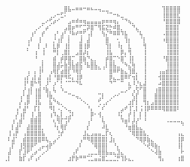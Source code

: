 ⠀⠀⠀⠀⠀⠀⠀⠀⠀⠀⠀⠀⠀⠀⠀⠀⣿⣧⠤⠶⠶⠒⠶⠦⠤⢤⣀⣀⠀⠀⠀⠀⠀⠀⠀⠀⠀⠀⠀⠀⠀⠀⢹⣿⣿⣿⣿⠀
⠀⠀⠀⠀⠀⠀⠀⠀⠀⠀⠀⠀⢀⡠⠒⣋⠅⠀⠀⠀⠀⠀⠀⠀⠀⠀⠀⠈⠉⠒⠦⣀⠀⠀⠀⠀⠀⠀⠀⠀⠀⠀⢸⣿⣿⣿⣏⠀
⠀⠀⠀⠀⠀⠀⠀⠀⠀⠀⣀⠔⢋⡴⠊⠀⠀⣠⠶⠾⠶⢶⣤⣤⣤⣤⡶⠶⠶⢶⡄⠈⠙⢦⡀⠀⠀⠀⠀⠀⠀⠀⠘⣿⣿⣿⣿⠀
⠀⠀⠀⠀⠀⠀⠀⠀⢀⠔⠁⡴⠁⠀⠀⠀⣠⣿⡶⠛⠋⣉⡽⣿⠉⢻⣯⣝⡓⠾⣿⡀⠀⠀⠙⣄⠀⠀⠀⠀⠀⠀⠀⣿⣿⣿⡇⠀
⠀⠀⠀⠀⠀⠀⠀⢰⠃⠀⡞⠀⠀⢠⠃⣰⠃⡘⠷⠞⢛⠋⢠⡇⠀⠀⢳⡌⠛⠿⠿⠹⣧⠀⠀⠈⢧⠀⠀⠀⠀⠀⠠⣿⣿⣿⡇⠀
⠀⠀⠀⠀⠀⠀⢠⠇⠀⢸⠀⠀⠀⡘⢰⡏⠀⡇⠀⠀⣸⠀⣼⠀⠀⠀⠀⣿⠀⠀⢂⠀⢹⡆⠀⠀⠈⡇⠀⠀⠀⠀⠰⣿⣿⣿⡇⠀
⠀⠀⠀⠀⠀⠀⡘⠀⠀⡇⢀⠇⠀⣇⡿⠀⢸⡇⠀⠀⣿⢸⡿⠀⠀⠀⠀⢹⡇⠀⠸⡆⠀⣇⠀⠀⠀⢻⠀⠀⠀⠀⠀⢸⣿⣿⡇⠀
⠀⠀⠀⠀⠀⠀⠁⠀⢰⠀⢸⠀⠀⠛⡇⢀⣿⡇⠀⣠⣿⡼⡆⠀⠀⠀⠀⢸⣧⠀⠀⡿⡄⢻⠀⠀⠀⢸⠀⠀⠀⠀⠀⢸⣿⣿⡇⠀
⠀⠀⠀⠀⠀⠀⠀⠀⠘⠀⡀⠀⠀⣾⠀⡾⡿⣿⡉⠀⣿⣷⠙⣄⡀⠀⠀⡾⣿⡉⠑⣿⠁⢸⡇⠀⠀⢸⠀⠀⠀⠀⠘⣿⣿⣿⡇⠀
⠀⠀⠀⠀⠀⠀⠀⠀⠀⢀⡇⠀⠀⣿⣼⡥⣷⣻⣧⣾⣯⠘⣧⣿⣧⡀⢀⡇⣿⣧⣀⠈⠳⣌⢷⠀⠀⢸⠀⠀⠀⠀⠀⢸⣿⣿⡇⠀
⠀⠀⠀⠀⠀⠀⢠⠀⡄⢸⠇⠀⢠⢿⡏⣴⣿⡏⠹⢿⡏⠀⠀⠉⠉⠉⠈⠀⣿⠿⠟⣷⣄⢹⣿⡀⠀⢸⠀⠀⠀⢠⣤⣾⣿⣿⡇⠀
⠀⠀⠀⠀⠀⢠⡎⢠⡇⣼⠀⢠⡇⠘⣿⡟⠻⠯⡄⢸⡿⠀⠀⠀⠀⠀⠀⠀⡿⣄⣀⣿⠿⠏⢲⡇⠀⢸⠀⠀⠀⢺⣿⣿⣿⣿⡇⠀
⠀⠀⠀⠀⠀⢸⠃⣿⠓⢻⠀⡸⠁⡰⠁⡃⠈⠉⠉⠙⠧⠀⠀⠀⠀⠀⠀⠀⠙⠉⠀⠉⠀⣆⠸⡘⣆⣼⠀⠀⠀⠴⣿⣿⣿⣿⡇⠀
⠀⠀⠀⠀⠀⡜⢰⡇⢰⣾⠘⣷⡀⢧⠀⠱⣀⠀⠀⠀⠀⠀⠀⠀⠀⠀⠀⠀⠀⠀⠀⣀⡠⠋⢠⢫⠋⣿⠀⠀⢰⣿⣿⣿⣿⣿⡇⠀
⠀⠀⠀⠀⢠⠃⣾⠁⢸⣿⠀⠸⣷⡀⠀⠀⠀⠉⠒⢤⡀⠀⠀⠀⠀⢉⡇⠀⢀⠔⠊⠀⠀⠀⢣⡏⠀⣿⠀⠀⣿⣿⣿⣿⣿⣿⡇⠀
⠀⠀⠀⠀⡜⢠⡿⠀⢸⣧⠀⠀⣧⠙⢦⡀⠀⠀⠀⠀⠈⠢⡀⠀⠀⢋⢀⡔⠁⠀⠀⠀⠀⣰⡏⡇⠀⢻⡆⣠⣿⣿⣿⣿⣿⣿⡇⠀
⠀⠀⠀⢠⠃⣼⠃⠀⡏⡇⠀⠀⠻⡇⠠⡈⠢⣀⠀⠀⠀⠀⠘⡄⠀⠁⠎⠀⠀⠀⠀⣠⠞⢸⢁⡇⢨⢸⡿⠿⠿⠿⢿⣿⣿⣿⠇⠀
⠀⠀⠀⡜⢰⡏⠀⢸⢀⣿⠀⠀⢰⠹⣄⡇⢀⣨⠇⠀⠀⠀⠀⡿⠂⢺⡀⠀⠀⠀⠸⡅⠀⡞⢸⠀⡇⢸⠀⠀⠀⠀⠀⠀⠀⠀⠀⠀
⠀⠀⢰⢁⣾⠁⠀⣿⣿⣿⠀⠀⠀⢆⢻⡏⢩⠏⠀⠀⠀⠀⢠⠃⠀⠀⢧⠀⠀⠀⠀⠹⣶⠇⡼⡜⠁⠘⠀⠀⠀⠀⠀⠠⠤⠤⠤⣄
⠀⠀⡇⣼⠃⠀⣼⣿⣿⣿⡀⠀⠀⠘⡆⢿⡏⠀⠀⠀⠀⠀⡎⠀⠀⠀⠼⣇⠀⠀⠀⠀⠘⣶⣿⣧⣄⠀⠀⠀⠀⠀⠀⠀⠀⠀⠀⠈
⠀⢸⢠⡟⠀⢠⣿⣿⣿⣿⣧⠀⠀⠀⢘⡞⠀⠀⠀⠀⠀⣸⣄⣠⣤⣤⣀⡏⢆⠀⠀⠀⠀⠈⢿⣿⣿⣧⡀⠀⠀⠀⠀⠀⠀⠀⢠⣄
⠀⠇⣼⠁⠀⣾⣿⣿⣿⣿⠿⢧⡀⣠⠊⠀⠀⠀⠀⠀⢠⠛⠻⣿⣿⣿⣿⡇⣸⡆⠀⠀⠀⠀⠀⠙⢿⡿⣷⣄⠀⠀⠀⠀⠀⠀⢸⡿
⠀⢀⡏⠀⢸⣻⣿⡿⠋⢀⡤⢴⡟⠁⠀⠀⠀⠀⠀⢀⠇⠀⠀⠈⢿⣿⣿⡇⠀⠘⡄⠀⠀⠀⠀⠀⠀⠑⢞⠻⣷⡄⠀⠀⠀⠀⢸⡇
⠀⣼⠀⠀⡏⣸⠟⢁⡴⠉⡠⠊⠀⠀⠀⠀⠀⠀⢠⠏⠀⠀⢀⣀⣀⣿⣿⣧⣤⣄⣹⣄⠀⠀⠀⠀⠀⠀⠀⠑⢼⣷⠀⠀⠀⠀⠀⠗
⢀⡇⠀⠀⣷⡏⢠⠏⢠⠎⠀⠀⠀⠀⠀⠀⠀⣰⡟⡷⠛⠛⢉⣁⣤⣬⣿⣁⣀⣈⡛⢹⡧⣄⡀⠀⠀⠀⠀⠀⠀⢻⡄⠀⠀⠀⢰⣿

